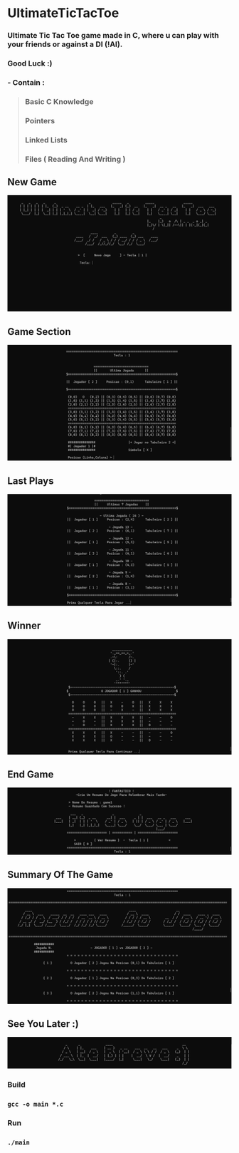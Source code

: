 # UltimateTicTacToe
### Ultimate Tic Tac Toe game made in C, where u can play with your friends or against a DI (!AI).
### Good Luck :)

### - Contain :
> ### Basic C Knowledge
> ### Pointers
> ### Linked Lists
> ### Files ( Reading And Writing )

## New Game
![](Final%20Project%20Images/HomeSection.png)
## Game Section
![](Final%20Project%20Images/GameSection.png)
## Last Plays
![](Final%20Project%20Images/LastPlaysSection.png)
## Winner
![](Final%20Project%20Images/Winner.png)
## End Game
![](Final%20Project%20Images/EndOfGame.png)
## Summary Of The Game
![](Final%20Project%20Images/ResumeOfTheGame.png)
## See You Later :)
![](Final%20Project%20Images/SeeYouLater.png)

### Build 
### `gcc -o main *.c`
### Run
### `./main`
